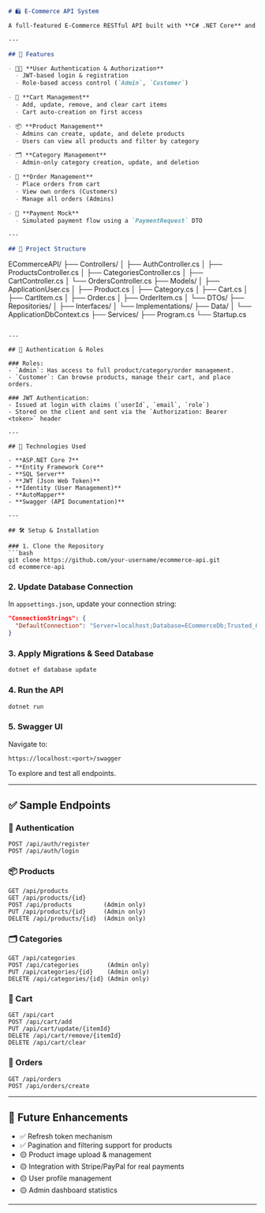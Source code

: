 ```markdown
# 🛍️ E-Commerce API System

A full-featured E-Commerce RESTful API built with **C# .NET Core** and **Entity Framework Core**. This system handles product, category, cart, and order management with secure **JWT authentication** and **role-based authorization** for customers and admins.

---

## 🚀 Features

- 🧑‍💼 **User Authentication & Authorization**
  - JWT-based login & registration
  - Role-based access control (`Admin`, `Customer`)

- 🛒 **Cart Management**
  - Add, update, remove, and clear cart items
  - Cart auto-creation on first access

- 📦 **Product Management**
  - Admins can create, update, and delete products
  - Users can view all products and filter by category

- 🗂️ **Category Management**
  - Admin-only category creation, update, and deletion

- 📃 **Order Management**
  - Place orders from cart
  - View own orders (Customers)
  - Manage all orders (Admins)

- 🧾 **Payment Mock**
  - Simulated payment flow using a `PaymentRequest` DTO

---

## 📁 Project Structure

```
ECommerceAPI/
├── Controllers/
│   ├── AuthController.cs
│   ├── ProductsController.cs
│   ├── CategoriesController.cs
│   ├── CartController.cs
│   └── OrdersController.cs
├── Models/
│   ├── ApplicationUser.cs
│   ├── Product.cs
│   ├── Category.cs
│   ├── Cart.cs
│   ├── CartItem.cs
│   ├── Order.cs
│   ├── OrderItem.cs
│   └── DTOs/
├── Repositories/
│   ├── Interfaces/
│   └── Implementations/
├── Data/
│   └── ApplicationDbContext.cs
├── Services/
├── Program.cs
└── Startup.cs
```

---

## 🔐 Authentication & Roles

### Roles:
- `Admin`: Has access to full product/category/order management.
- `Customer`: Can browse products, manage their cart, and place orders.

### JWT Authentication:
- Issued at login with claims (`userId`, `email`, `role`)
- Stored on the client and sent via the `Authorization: Bearer <token>` header

---

## 🔧 Technologies Used

- **ASP.NET Core 7**
- **Entity Framework Core**
- **SQL Server**
- **JWT (Json Web Token)**
- **Identity (User Management)**
- **AutoMapper**
- **Swagger (API Documentation)**

---

## 🛠️ Setup & Installation

### 1. Clone the Repository
```bash
git clone https://github.com/your-username/ecommerce-api.git
cd ecommerce-api
```

### 2. Update Database Connection

In `appsettings.json`, update your connection string:
```json
"ConnectionStrings": {
  "DefaultConnection": "Server=localhost;Database=ECommerceDb;Trusted_Connection=True;MultipleActiveResultSets=true"
}
```

### 3. Apply Migrations & Seed Database
```bash
dotnet ef database update
```

### 4. Run the API
```bash
dotnet run
```

### 5. Swagger UI
Navigate to:
```
https://localhost:<port>/swagger
```
To explore and test all endpoints.

---

## ✅ Sample Endpoints

### 🔐 Authentication
```http
POST /api/auth/register
POST /api/auth/login
```

### 📦 Products
```http
GET /api/products
GET /api/products/{id}
POST /api/products         (Admin only)
PUT /api/products/{id}     (Admin only)
DELETE /api/products/{id}  (Admin only)
```

### 🗂️ Categories
```http
GET /api/categories
POST /api/categories        (Admin only)
PUT /api/categories/{id}    (Admin only)
DELETE /api/categories/{id} (Admin only)
```

### 🛒 Cart
```http
GET /api/cart
POST /api/cart/add
PUT /api/cart/update/{itemId}
DELETE /api/cart/remove/{itemId}
DELETE /api/cart/clear
```

### 🧾 Orders
```http
GET /api/orders
POST /api/orders/create
```

---

## 🧪 Future Enhancements

- ✅ Refresh token mechanism
- ✅ Pagination and filtering support for products
- 🟡 Product image upload & management
- 🟡 Integration with Stripe/PayPal for real payments
- 🟡 User profile management
- 🟡 Admin dashboard statistics

---

